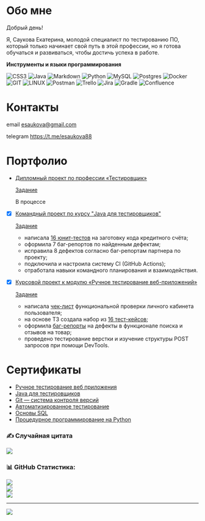 # Обо мне
Добрый день!

Я, Саукова Екатерина, молодой специалист по тестированию ПО, который только начинает свой путь в этой профессии, но я готова обучаться и развиваться, чтобы достичь успеха в работе.

**Инструменты и языки программирования**

![CSS3](https://img.shields.io/badge/css3-%231572B6.svg?style=plastic&logo=css3&logoColor=white) ![Java](https://img.shields.io/badge/java-%23ED8B00.svg?style=plastic&logo=openjdk&logoColor=white) ![Markdown](https://img.shields.io/badge/markdown-%23000000.svg?style=plastic&logo=markdown&logoColor=white) ![Python](https://img.shields.io/badge/python-3670A0?style=plastic&logo=python&logoColor=ffdd54) ![MySQL](https://img.shields.io/badge/mysql-%2300000f.svg?style=plastic&logo=mysql&logoColor=white) ![Postgres](https://img.shields.io/badge/postgres-%23316192.svg?style=plastic&logo=postgresql&logoColor=white) ![Docker](https://img.shields.io/badge/docker-%230db7ed.svg?style=plastic&logo=docker&logoColor=white) ![GIT](https://img.shields.io/badge/Git-fc6d26?style=plastic&logo=git&logoColor=white) ![LINUX](https://img.shields.io/badge/Linux-FCC624?style=plastic&logo=linux&logoColor=black) ![Postman](https://img.shields.io/badge/Postman-FF6C37?style=plastic&logo=postman&logoColor=white) ![Trello](https://img.shields.io/badge/Trello-%23026AA7.svg?style=plastic&logo=Trello&logoColor=white) ![Jira](https://img.shields.io/badge/jira-%230A0FFF.svg?style=plastic&logo=jira&logoColor=white) ![Gradle](https://img.shields.io/badge/Gradle-02303A.svg?style=plastic&logo=Gradle&logoColor=white) ![Confluence](https://img.shields.io/badge/confluence-%23172BF4.svg?style=plastic&logo=confluence&logoColor=white)

# Контакты
email esaukova@gmail.com

telegram https://t.me/esaukova88

# Портфолио

-  [Дипломный проект по профессии «Тестировщик»]()
  
    [Задание](https://github.com/netology-code/qa-diploma/blob/master/README.md)
 
   В процессе
   
- [x] [Командный проект по курсу "Java для тестировщиков"](https://github.com/esaukova/team-project-bank)

    [Задание](https://github.com/netology-code/javaqa-team-diplom-2)       
    - написала [16 юнит-тестов](https://github.com/esaukova/team-project-bank/blob/credit/src/test/java/ru/netology/javaqadiplom/CreditAccountTest.java) на заготовку кода кредитного счёта;
    - оформила 7 баг-репортов по найденным дефектам;
    - исправила 8 дефектов согласно баг-репортам партнера по проекту;
    - подключила и настроила систему CI (GitHub Actions);
    - отработала навыки командного планирования и взаимодействия.
   
- [x] [Курсовой проект к модулю «Ручное тестирование веб-приложений»](https://docs.google.com/spreadsheets/d/11Xm124zrUPgrprQnujcDh6ZXRwmt18zRAVKWmTxGWpg/edit)
      
   [Задание](https://github.com/netology-code/iqa-diplom/blob/main/README.md)
    - написала [чек-лист](https://clck.ru/34N7wh) функциональной проверки личного кабинета пользователя;
    - на основе ТЗ создала набор из [16 тест-кейсов](https://clck.ru/34N7xq);
    - оформила [баг-репорты](https://clck.ru/34N82r) на дефекты в функционале поиска и отзывов на товар;
    - проведено тестирование верстки и изучение структуры POST запросов при помощи DevTools.

# Сертификаты
- [Ручное тестирование веб приложения](https://github.com/esaukova/esaukova/blob/main/docs/Ручное%20тестирование%20веб%20приложения.pdf)
- [Java для тестировщиков](https://github.com/esaukova/esaukova/blob/main/docs/Java%20для%20тестировщиков.pdf)
- [Git — система контроля версий](https://github.com/esaukova/esaukova/blob/main/docs/Git%20—%20система%20контроля%20версий.pdf)
- [Автоматизированное тестирование](https://github.com/esaukova/esaukova/blob/main/docs/Автоматизированное%20тестирование.pdf)
- [Основы SQL](https://github.com/esaukova/esaukova/blob/main/docs/Основы%20SQL.pdf)
- [Процедурное программирование на Python](https://github.com/esaukova/esaukova/blob/main/docs/Процедурное%20программирование%20на%20Python.jpg)


### ✍️ Случайная цитата 
![](https://quotes-github-readme.vercel.app/api?type=horizontal&theme=radical)

### 📊 GitHub Статистика:
![](https://github-readme-stats.vercel.app/api?username=esaukova&theme=dark&hide_border=false&include_all_commits=false&count_private=false)<br/>
![](https://github-readme-streak-stats.herokuapp.com/?user=esaukova&theme=dark&hide_border=false)<br/>
![](https://github-readme-stats.vercel.app/api/top-langs/?username=esaukova&theme=dark&hide_border=false&include_all_commits=false&count_private=false&layout=compact)

---
[![](https://visitcount.itsvg.in/api?id=esaukova&icon=0&color=0)](https://visitcount.itsvg.in)

<!-- Proudly created with GPRM ( https://gprm.itsvg.in ) -->
